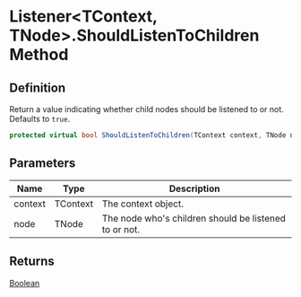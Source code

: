 # Listener&lt;TContext, TNode&gt;.ShouldListenToChildren Method
## Definition

Return a value indicating whether child nodes should be listened to or not. Defaults to `true`.

```c#
protected virtual bool ShouldListenToChildren(TContext context, TNode node);
```

## Parameters

| Name | Type | Description |
| ---- | ---- | ----------- |
| context | TContext | The context object. |
| node | TNode | The node who&#39;s children should be listened to or not. |

## Returns

[Boolean](https://learn.microsoft.com/en-gb/dotnet/api/System.Boolean)
